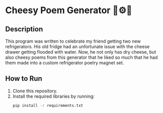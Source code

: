 # Cheesy Poem Generator 🧀⚙️💌
## Description
This program was written to celebrate my friend getting two new refrigerators. His old fridge had an unfortunate issue  with the cheese drawer getting flooded with water. Now, he not only has dry cheese, but also cheesy poems from this generator that he liked so much that he had them made into a custom refrigerator poetry magnet set.
## How to Run
1. Clone this repository.
2. Install the required libraries by running:
   ```bash
   pip install -r requirements.txt
